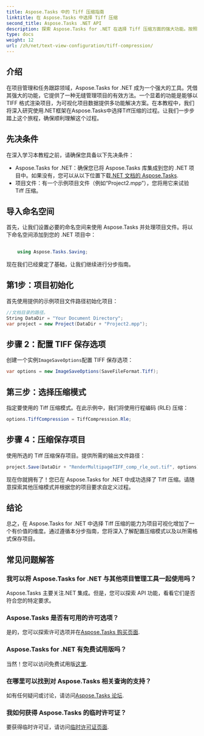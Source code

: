 ```yaml
---
title: Aspose.Tasks 中的 Tiff 压缩指南
linktitle: 在 Aspose.Tasks 中选择 Tiff 压缩
second_title: Aspose.Tasks .NET API
description: 探索 Aspose.Tasks for .NET 在选择 Tiff 压缩方面的强大功能。按照我们的分步指南进行高效的项目可视化。
type: docs
weight: 12
url: /zh/net/text-view-configuration/tiff-compression/
---
```

## 介绍
在项目管理和任务跟踪领域，Aspose.Tasks for .NET 成为一个强大的工具。凭借其强大的功能，它提供了一种无缝管理项目的有效方法。一个显着的功能是能够以 TIFF 格式渲染项目，为可视化项目数据提供多功能解决方案。在本教程中，我们将深入研究使用.NET框架在Aspose.Tasks中选择Tiff压缩的过程。让我们一步步踏上这个旅程，确保顺利理解这个过程。
## 先决条件
在深入学习本教程之前，请确保您具备以下先决条件：
-  Aspose.Tasks for .NET：确保您已将 Aspose.Tasks 库集成到您的 .NET 项目中。如果没有，您可以从以下位置下载[.NET 文档的 Aspose.Tasks](https://reference.aspose.com/tasks/net/).
- 项目文件：有一个示例项目文件（例如“Project2.mpp”），您将用它来试验 Tiff 压缩。
## 导入命名空间
首先，让我们设置必要的命名空间来使用 Aspose.Tasks 并处理项目文件。将以下命名空间添加到您的 .NET 项目中：
```csharp
    
    using Aspose.Tasks.Saving;
```
现在我们已经奠定了基础，让我们继续进行分步指南。
## 第1步：项目初始化
首先使用提供的示例项目文件路径初始化项目：
```csharp
//文档目录的路径。
String DataDir = "Your Document Directory";
var project = new Project(DataDir + "Project2.mpp");
```
## 步骤 2：配置 TIFF 保存选项
创建一个实例`ImageSaveOptions`配置 TIFF 保存选项：
```csharp
var options = new ImageSaveOptions(SaveFileFormat.Tiff);
```
## 第三步：选择压缩模式
指定要使用的 Tiff 压缩模式。在此示例中，我们将使用行程编码 (RLE) 压缩：
```csharp
options.TiffCompression = TiffCompression.Rle;
```
## 步骤 4：压缩保存项目
使用所选的 Tiff 压缩保存项目。提供所需的输出文件路径：
```csharp
project.Save(DataDir + "RenderMultipageTIFF_comp_rle_out.tif", options);
```
现在你就拥有了！您已在 Aspose.Tasks for .NET 中成功选择了 Tiff 压缩。请随意探索其他压缩模式并根据您的项目要求自定义过程。
## 结论
总之，在 Aspose.Tasks for .NET 中选择 Tiff 压缩的能力为项目可视化增加了一个有价值的维度。通过遵循本分步指南，您将深入了解配置压缩模式以及以所需格式保存项目。
## 常见问题解答
### 我可以将 Aspose.Tasks for .NET 与其他项目管理工具一起使用吗？
Aspose.Tasks 主要关注.NET 集成。但是，您可以探索 API 功能，看看它们是否符合您的特定要求。
### Aspose.Tasks 是否有可用的许可选项？
是的，您可以探索许可选项并在[Aspose.Tasks 购买页面](https://purchase.aspose.com/buy).
### Aspose.Tasks for .NET 有免费试用版吗？
当然！您可以访问免费试用版[这里](https://releases.aspose.com/).
### 在哪里可以找到对 Aspose.Tasks 相关查询的支持？
如有任何疑问或讨论，请访问[Aspose.Tasks 论坛](https://forum.aspose.com/c/tasks/15).
### 我如何获得 Aspose.Tasks 的临时许可证？
要获得临时许可证，请访问[临时许可证页面](https://purchase.aspose.com/temporary-license/).